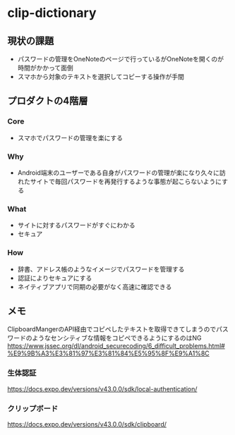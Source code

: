 # clip-dictionary

## 現状の課題
- パスワードの管理をOneNoteのページで行っているがOneNoteを開くのが時間がかかって面倒
- スマホから対象のテキストを選択してコピーする操作が手間

## プロダクトの4階層

### Core
- スマホでパスワードの管理を楽にする

### Why
- Android端末のユーザーである自身がパスワードの管理が楽になり久々に訪れたサイトで毎回パスワードを再発行するような事態が起こらないようにする

### What
- サイトに対するパスワードがすぐにわかる
- セキュア

### How
- 辞書、アドレス帳のようなイメージでパスワードを管理する
- 認証によりセキュアにする
- ネイティブアプリで同期の必要がなく高速に確認できる

## メモ
ClipboardMangerのAPI経由でコピペしたテキストを取得できてしまうのでパスワードのようなセンシティブな情報をコピペできるようにするのはNG
https://www.jssec.org/dl/android_securecoding/6_difficult_problems.html#%E9%9B%A3%E3%81%97%E3%81%84%E5%95%8F%E9%A1%8C

### 生体認証
https://docs.expo.dev/versions/v43.0.0/sdk/local-authentication/

### クリップボード
https://docs.expo.dev/versions/v43.0.0/sdk/clipboard/
